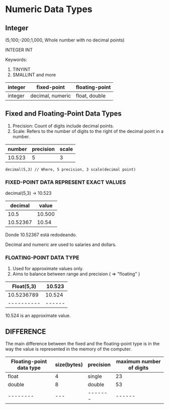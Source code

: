 # Numeric Data Types

## Integer 

(5;100;-200;1,000, Whole number with no decimal points) 

INTEGER INT

Keywords:
1. TINYINT
2. SMALLINT
and more


| integer | fixed-point | floating-point|
|---------|-------------|---------------|
| integer| decimal, numeric| float, double |



## Fixed and Floating-Point Data Types

1. Precision: Count of digits include decimal points.
2. Scale: Refers to the number of digits to the right of the decimal point in a number.

| number | precision | scale  |
---------| --------- | ------ |
| 10.523 | 5 | 3


```
decimal(5,3) // Where, 5 precision, 3 scale(decimal point)
```

### FIXED-POINT DATA REPRESENT EXACT VALUES

decimal(5,3) -> 10.523

| decimal |  value |
----------|--------|
| 10.5 | 10.500 |
| 10.52367 | 10.54 | 

Donde 10.52367 está redodeando. 

Decimal and numeric are used to salaries and dollars. 

### FLOATING-POINT DATA TYPE

1. Used for approximate values only.
2. Aims to balance between range and precision ( => "floating" )

|Float(5,3)|10.523|
|----------|------|
|10.5236789|10.524|
|----------|------|

10.524 is an approximate value.

## DIFFERENCE 

The main difference between the fixed and the floating-point type is in the way the value is represented in the memory of the computer. 


| Floating-point data type | size(bytes) | precision | maximum number of digits |
| ------------------------ | ----------- | --------- | ------------------------ |
| float | 4 | single | 23 |
| double | 8 | double | 53 |
|--------|---|-------|------|
 
 


